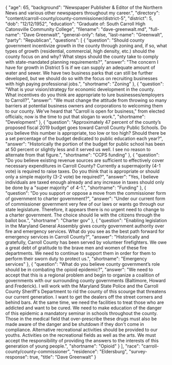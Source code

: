 {
  "age": 65,
  "background": "Newspaper Publisher & Editor of the Northern News and various other newspapers throughout my career.",
  "directory": "content/carroll-county/county-commissioner/district-5",
  "district": 5,
  "dob": "12/12/1952",
  "education": "Graduate of: South Carroll High  Catonsville Community College",
  "filename": "dave-greenwalt.md",
  "full-name": "Dave Greenwalt",
  "general-only": false,
  "last-name": "Greenwalt",
  "party": "Republican",
  "questions": [
    {
      "question": "Should county government incentivize growth in the county through zoning and, if so, what types of growth (residential, commercial, high density, etc.) should the county focus on and why? What steps should the county take to comply with state-mandated planning requirements?",
      "answer": "The concern I have for growth in District 5 is if we can supply an adequate amount of water and sewer. We have two business parks that can still be further developed, but we should do so with the focus on recruiting businesses with high paying professional jobs.",
      "shortname": "Zoning"
    },
    {
      "question": "What is your vision/strategy for economic development in the county. What incentives do you think are appropriate to lure businesses/employers to Carroll?",
      "answer": "We must change the attitude from throwing so many barriers at potential business owners and corporations to welcoming them to our county. We've  heard that \"Carroll is open for business,\" from elected officials; now is the time to put that slogan to work.",
      "shortname": "Development"
    },
    {
      "question": "Approximately 47 percent of the county’s proposed fiscal 2019 budget goes toward Carroll County Public Schools. Do you believe this number is appropriate, too low or too high? Should there be a set percentage of the budget dedicated to public education each year?",
      "answer": "Historically the portion of the budget for public school has been at 50 percent or slightly less and it served us well. I see no reason to alternate from that figure.",
      "shortname": "CCPS funding"
    },
    {
      "question": "Do you believe existing revenue sources are sufficient to effectively cover necessary expenditures in Carroll County? Currently a supermajority (4-1 vote) is required to raise taxes. Do you think that is appropriate or should only a simple majority (3-2 vote) be required?",
      "answer": "Yes, I believe individuals are taxed enough already and any increase in taxes should only be done by a \"super majority\" of 4-1.",
      "shortname": "Funding"
    },
    {
      "question": "Do you support or oppose a move from the commissioner form of government to charter government?",
      "answer": "Under our current form of commissioner government very few of our laws or wants go through our state legislature. Therefore, it appears there is no urgent need to change to a charter government. The choice should lie with the citizens through the ballot box.",
      "shortname": "Charter gov"
    },
    {
      "question": "Enabling legislation in the Maryland General Assembly gives county government authority over fire and emergency services. What do you see as the best path forward for emergency services in Carroll County?",
      "answer": "Historically and gratefully, Carroll County has been served by volunteer firefighters. We owe a great debt of gratitude to the brave men and women of these fire departments. We need to continue to support them in order for them to perform their sworn duty to protect us.",
      "shortname": "Emergency services"
    },
    {
      "question": "What do you believe county government’s role should be in combating the opioid epidemic?",
      "answer": "We need to accept that this is a regional problem and begin to organize a coalition of governments with our surrounding county governments (Baltimore, Howard and Frederick). I will work with the Maryland State Police and the Carroll County Sheriff's Department to rid the county of this scourge that threatens our current generation. I want to get the dealers off the street corners and behind bars. At the same time, we need the facilities to treat those who  are addicted and want to be cured.  We need to make education of the danger of this epidemic a mandatory seminar in schools throughout the county. Those in the medical field that over-prescribe these drugs must also be made aware of the danger and be shutdown if they don't come in compliance.  Alternative recreational activities should be provided to our youths. Activities on the recreational fields as well as the arts. We must accept the responsibility of providing the answers to the interests of this generation of young people.",
      "shortname": "Opioid"
    }
  ],
  "race": "carroll-county/county-commissioner",
  "residence": "Eldersburg",
  "survey-response": true,
  "title": "Dave Greenwalt"
}
